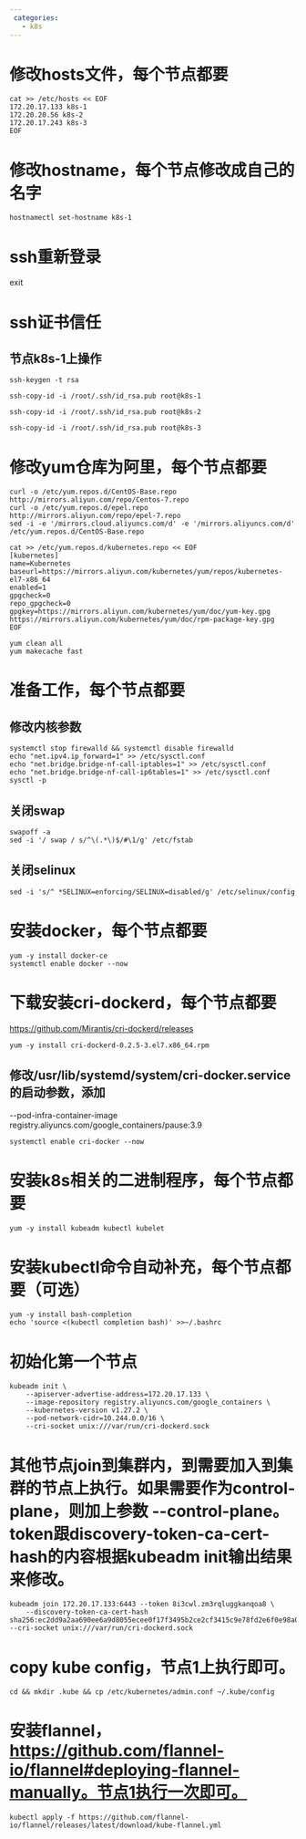 ```yaml
---
 categories:
   - k8s
---
```

# 修改hosts文件，每个节点都要
```
cat >> /etc/hosts << EOF
172.20.17.133 k8s-1
172.20.20.56 k8s-2
172.20.17.243 k8s-3
EOF
```

# 修改hostname，每个节点修改成自己的名字
```
hostnamectl set-hostname k8s-1
```

# ssh重新登录
exit

# ssh证书信任

## 节点k8s-1上操作
```
ssh-keygen -t rsa

ssh-copy-id -i /root/.ssh/id_rsa.pub root@k8s-1

ssh-copy-id -i /root/.ssh/id_rsa.pub root@k8s-2

ssh-copy-id -i /root/.ssh/id_rsa.pub root@k8s-3
```

# 修改yum仓库为阿里，每个节点都要
```
curl -o /etc/yum.repos.d/CentOS-Base.repo http://mirrors.aliyun.com/repo/Centos-7.repo
curl -o /etc/yum.repos.d/epel.repo http://mirrors.aliyun.com/repo/epel-7.repo
sed -i -e '/mirrors.cloud.aliyuncs.com/d' -e '/mirrors.aliyuncs.com/d' /etc/yum.repos.d/CentOS-Base.repo
```

```
cat >> /etc/yum.repos.d/kubernetes.repo << EOF
[kubernetes]
name=Kubernetes
baseurl=https://mirrors.aliyun.com/kubernetes/yum/repos/kubernetes-el7-x86_64
enabled=1
gpgcheck=0
repo_gpgcheck=0
gpgkey=https://mirrors.aliyun.com/kubernetes/yum/doc/yum-key.gpg https://mirrors.aliyun.com/kubernetes/yum/doc/rpm-package-key.gpg
EOF
``` 
```
yum clean all
yum makecache fast
```

# 准备工作，每个节点都要
## 修改内核参数
```
systemctl stop firewalld && systemctl disable firewalld
echo "net.ipv4.ip_forward=1" >> /etc/sysctl.conf
echo "net.bridge.bridge-nf-call-iptables=1" >> /etc/sysctl.conf
echo "net.bridge.bridge-nf-call-ip6tables=1" >> /etc/sysctl.conf
sysctl -p
```

## 关闭swap
```
swapoff -a
sed -i '/ swap / s/^\(.*\)$/#\1/g' /etc/fstab
```

## 关闭selinux
```
sed -i 's/^ *SELINUX=enforcing/SELINUX=disabled/g' /etc/selinux/config
```

# 安装docker，每个节点都要
```
yum -y install docker-ce
systemctl enable docker --now
```


# 下载安装cri-dockerd，每个节点都要
https://github.com/Mirantis/cri-dockerd/releases
```
yum -y install cri-dockerd-0.2.5-3.el7.x86_64.rpm
```

## 修改/usr/lib/systemd/system/cri-docker.service的启动参数，添加
--pod-infra-container-image registry.aliyuncs.com/google_containers/pause:3.9

```
systemctl enable cri-docker --now
```

# 安装k8s相关的二进制程序，每个节点都要
```
yum -y install kubeadm kubectl kubelet
```

# 安装kubectl命令自动补充，每个节点都要（可选）
```
yum -y install bash-completion
echo 'source <(kubectl completion bash)' >>~/.bashrc
```

# 初始化第一个节点
```
kubeadm init \
    --apiserver-advertise-address=172.20.17.133 \
    --image-repository registry.aliyuncs.com/google_containers \
    --kubernetes-version v1.27.2 \
    --pod-network-cidr=10.244.0.0/16 \
    --cri-socket unix:///var/run/cri-dockerd.sock
```    
    
# 其他节点join到集群内，到需要加入到集群的节点上执行。如果需要作为control-plane，则加上参数 --control-plane。token跟discovery-token-ca-cert-hash的内容根据kubeadm init输出结果来修改。
```
kubeadm join 172.20.17.133:6443 --token 8i3cwl.zm3rqluggkanqoa8 \
	--discovery-token-ca-cert-hash sha256:ec2dd9a2aa690ee6a9d8055ecee0f17f3495b2ce2cf3415c9e78fd2e6f0e98a0  --cri-socket unix:///var/run/cri-dockerd.sock
```

# copy kube config，节点1上执行即可。
```
cd && mkdir .kube && cp /etc/kubernetes/admin.conf ~/.kube/config
```

# 安装flannel，https://github.com/flannel-io/flannel#deploying-flannel-manually。节点1执行一次即可。
```
kubectl apply -f https://github.com/flannel-io/flannel/releases/latest/download/kube-flannel.yml
```
